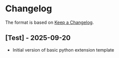 # Changelog

The format is based on [Keep a Changelog](https://keepachangelog.com/en/1.0.0/).


## [Test] - 2025-09-20
- Initial version of basic python extension template
